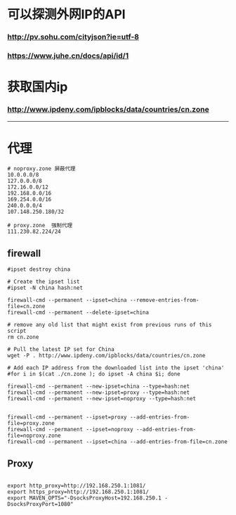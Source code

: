 # 可以探测外网IP的API

### http://pv.sohu.com/cityjson?ie=utf-8

### https://www.juhe.cn/docs/api/id/1

# 获取国内ip

### http://www.ipdeny.com/ipblocks/data/countries/cn.zone

---

# 代理

```text
# noproxy.zone 屏蔽代理
10.0.0.0/8
127.0.0.0/8
172.16.0.0/12
192.168.0.0/16
169.254.0.0/16
240.0.0.0/4
107.148.250.180/32
```

```text
# proxy.zone  强制代理
111.230.82.224/24
```

## firewall

```shell
#ipset destroy china

# Create the ipset list
#ipset -N china hash:net

firewall-cmd --permanent --ipset=china --remove-entries-from-file=cn.zone
firewall-cmd --permanent --delete-ipset=china

# remove any old list that might exist from previous runs of this script
rm cn.zone

# Pull the latest IP set for China
wget -P . http://www.ipdeny.com/ipblocks/data/countries/cn.zone

# Add each IP address from the downloaded list into the ipset 'china'
#for i in $(cat ./cn.zone ); do ipset -A china $i; done

firewall-cmd --permanent --new-ipset=china --type=hash:net
firewall-cmd --permanent --new-ipset=proxy --type=hash:net
firewall-cmd --permanent --new-ipset=noproxy --type=hash:net


firewall-cmd --permanent --ipset=proxy --add-entries-from-file=proxy.zone
firewall-cmd --permanent --ipset=noproxy --add-entries-from-file=noproxy.zone
firewall-cmd --permanent --ipset=china --add-entries-from-file=cn.zone

```

## Proxy

```shell

export http_proxy=http://192.168.250.1:1081/
export https_proxy=http://192.168.250.1:1081/
export MAVEN_OPTS="-DsocksProxyHost=192.168.250.1 -DsocksProxyPort=1080"


```